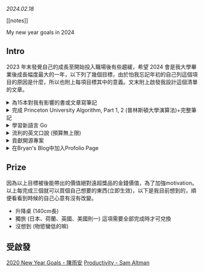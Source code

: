 *2024.02.18*

[[notes]]

My new year goals in 2024

## Intro
2023 年末發覺自己的成長至開始投入職場後有些趨緩，希望 2024 會是我大學畢業後成長幅度最大的一年，以下列了幾個目標，由於怕我忘記年初的自己列這個項目的原因是什麼，所以也附上每項目標其中的意義。文末附上啟發我設計這個清單的文章。


<details>
	<summary>為15本對我有影響的書或文章寫筆記</summary>
	在各個領域的頂尖人才，無一是不愛閱讀的，舉凡世界首富Elon Musk、Reddit前執行長現任OpenAI執行長Sam Altman 以及 Heptabase創辦人陳雨安，都是我景仰且非常愛閱讀的人才，即便自己沒有他們的百分之一，至少能讓我更靠近頂尖一點。
</details>

<details>
	<summary>完成 Princeton University Algorithm, Part 1, 2 (普林斯頓大學演算法)+完整筆記</summary>
	大學時期修過CS的必修，但在許多知識點上我覺得還是不夠清晰，之前就知道普林斯頓有這個公開課，今年希望加強這方面的知識。目的是讓我在解決Coding上的問題能更加順利(包含但不限於工作、LeetCode、面試)。
	筆記方式考慮嘗試Heptabase，或繼續用Notability(手記)。
	這件事也是我確定對我一定有幫助的。
</details>

<details>
	<summary>學習新語言 Go</summary>
	目前以使用過很多以 Go 為基底的開發工具，包含Docker、Kubernetes，且廣泛用於雲端服務(CloudFlare、Google)也有許多Crypto公司使用(Binance)。
	另外一點是LinkedIn上的Go職缺很多。
	還不確定標準是什麼，但至少可以開發一個後端服務，感覺下一個side project的後端可以用？
</details>

<details>
	<summary>流利的英文口說 (預算無上限)</summary>
	不用多說，以我的遠大目標來看，英文口說絕對是必備的能力。目前溝通上雖然沒問題，但時常不能清楚闡述一個想法or觀點，在日常交談上還無傷大雅，但在工作上會造成很大的麻煩。
	由於在台灣要創造說英文的環境很多選項都是需要成本的，好比語言交換、英文家教跟酒吧等，但因為這件事很重要，所以預算沒有上限
</details>

<details>
	<summary>貢獻開源專案</summary>
	使用這麼多開源的套件，是時候做點貢獻了。也可以學習其中的系統架構、開發邏輯，對未來軟體的路肯定是相當有幫助的
</details>

<details>
	<summary>在Bryan's Blog中加入Profolio Page</summary>
	由於客製化程度較高，也希望自己的履歷能與其他人有所差異，其中至少需包含 1.中英文切換(預設英文) 2.時間軸 3.輸出PDF。
</details>

## Prize
因為以上目標被後能帶出的價值絕對遠超獎品的金錢價值，為了加強motivation。
以上每完成三個就可以買個自己想要的東西(立即生效)，以下是我目前想到的，順便看看到時候的自己心意有沒有改變。
- 升降桌 (140cm長)
- 獨旅 (日本、荷蘭、英國、美國則一) 這項需要全部完成時才可兌換
- 沒想到 (物慾蠻低的嘛)

## 受啟發
[2020 New Year Goals - 陳雨安](https://sheracaolity.ghost.io/2020-new-year-goals/)
[Productivity - Sam Altman](https://blog.samaltman.com/productivity)